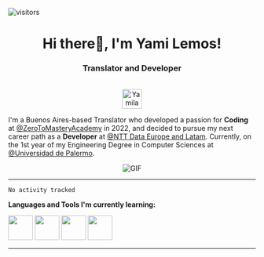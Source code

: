![visitors](https://visitor-badge.glitch.me/badge?page_id=YamiTL.visitor-badge&left_color=purple&right_color=violet)
<!-- [![](https://tokei.rs/b1/github/YamiTL/tokei)](https://github.com/YamiTL) -->

<h1 align="center">Hi there👋, I'm Yami Lemos!</h1>
<h3 align="center">Translator and Developer</h3>

<p align="center">
<br/>
<a href="https://www.linkedin.com/in/yamila-lemos-663ab9231/">
  <img alt="Yamila Lemos's LinkedIn" width="40px" src="https://cdn.freelogovectors.net/wp-content/uploads/2018/08/Linkedin_Logo.png">
</a>
</p>

I'm a Buenos Aires-based Translator who developed a passion for **Coding** at [@ZeroToMasteryAcademy](https://zerotomastery.io/) in 2022, and decided to pursue my next career path as a **Developer** at [@NTT Data Europe and Latam](https://www.linkedin.com/company/linkhub-ai/](https://es.nttdata.com/)). Currently, on the 1st year of my Engineering Degree in Computer Sciences at [@Universidad de Palermo](https://www.palermo.edu/). <p align="center">
<img align="center" alt="GIF" src="https://media1.tenor.com/images/1c6140897565e34a4e98f618e220dc0d/tenor.gif?itemid=9358372" />
</p>

-----

<!--START_SECTION:waka-->

```text
No activity tracked
```

<!--END_SECTION:waka-->

**Languages and Tools I'm currently learning:**  

<code><img height="50" src="https://upload.wikimedia.org/wikipedia/commons/thumb/9/99/Unofficial_JavaScript_logo_2.svg/1024px-Unofficial_JavaScript_logo_2.svg.png"></code>
<code><img height="50" src="https://upload.wikimedia.org/wikipedia/commons/9/91/Dart-logo-icon.svg"></code>
<code><img height="50" src="https://cdn.worldvectorlogo.com/logos/mongodb-icon-1.svg"></code>
<code><img height="50" src="https://s3.dualstack.us-east-2.amazonaws.com/pythondotorg-assets/media/files/python-logo-only.svg"></code>

-----
